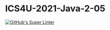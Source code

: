 # ICS4U-2021-Java-2-05
[![GitHub's Super Linter](https://github.com/patrick-gemmell/ICS4U-2021-Java-2-05/workflows/GitHub's%20Super%20Linter/badge.svg)](https://github.com/patrick-gemmell/ICS4U-2021-Java-2-05/actions)
